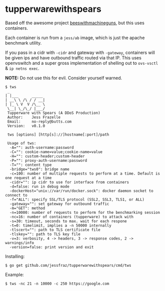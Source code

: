 # tupperwarewithspears

Based off the awesome project
[beeswithmachineguns](https://github.com/newsapps/beeswithmachineguns),
but this uses containers.

Each container is run from a `jess/ab` image, which is just the apache
benchmark utility.

If you pass in a cidr with `-cidr` and gateway with `-gateway`,
containers will be given ips and have outbound traffic routed
via that IP. This uses openvswitch and a super gross
implementation of shelling out to `ovs-vsctl` & `ip netns exec`.

**NOTE:** Do not use this for evil. Consider yourself warned.

```console
$ tws
 _
| |___      _____
| __\ \ /\ / / __|
| |_ \ V  V /\__ \
 \__| \_/\_/ |___/
 Tupperware with Spears (A DDoS Production)
 Author:    Jess Frazelle
 Email:     no-reply@butts.com
 Version:   v0.1.0

 tws [options] [http[s]://]hostname[:port]/path

 Usage of tws:
  -A="": auth-username:password
  -C="": cookie-name=value;cookie-name=value
  -H="": custom-header;custom-header
  -P="": proxy-auth-username:password
  -T="": content type
  -bridge="tws0": bridge name
  -c=100: number of multiple requests to perform at a time. Default is one request at a time
  -cidr="": ip cidr to use for interface from containers
  -d=false: run in debug mode
  -dockerHost="unix://var/run/docker.sock": docker daemon socket to connect to
  -f="ALL": specify SSL/TLS protocol (SSL2, SSL3, TLS1, or ALL)
  -gateway="": set gateway for outbound traffic
  -m="GET": method
  -n=10000: number of requests to perform for the benchmarking session
  -nc=16: number of containers (tupperware) to attack with
  -s=30: timeout, seconds to max. wait for each respone
  -t=0: timelimit, implies a -n 50000 internally
  -tlscert="": path to TLS certificate file
  -tlskey="": path to TLS key file
  -v=3: verbosity, 4 -> headers, 3 -> response codes, 2 -> warnings/info
  -version=false: print version and exit
```

Installing:
```
$ go get github.com/jessfraz/tupperwarewithspears/cmd/tws
```

Example:

```console
$ tws -nc 21 -n 10000 -c 250 https://google.com
```
